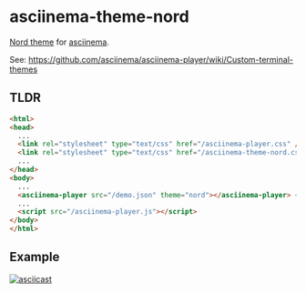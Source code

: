 # asciinema-theme-nord

[Nord theme](https://www.nordtheme.com) for [asciinema](https://asciinema.org).

See: https://github.com/asciinema/asciinema-player/wiki/Custom-terminal-themes

## TLDR

```html
<html>
<head>
  ...
  <link rel="stylesheet" type="text/css" href="/asciinema-player.css" />
  <link rel="stylesheet" type="text/css" href="/asciinema-theme-nord.css" /> <!-- ADDED -->
  ...
</head>
<body>
  ...
  <asciinema-player src="/demo.json" theme="nord"></asciinema-player> <!-- NOTE theme="nord" -->
  ...
  <script src="/asciinema-player.js"></script>
</body>
</html>
```

## Example

[![asciicast](https://asciinema.org/a/MNPX0rSv8x6uQJOP7q3qpFoii.svg)](https://asciinema.org/a/MNPX0rSv8x6uQJOP7q3qpFoii)
